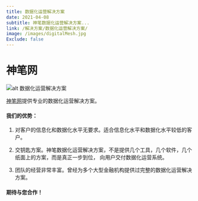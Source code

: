 ```yaml
---
title: 数据化运营解决方案
date: 2021-04-08
subtitle: 神笔数据化运营解决方案...
link: /解决方案/数据化运营解决方案/
image: /images/digitalMesh.jpg
Exclude: false
---
```


# 神笔网

![alt 数据化运营解决方案](/images/digitalMesh.jpg)

[神笔网](https://www.shenbi.org/)提供专业的数据化运营解决方案。

#### 我们的优势：

1.  对客户的信息化和数据化水平无要求。适合信息化水平和数据化水平较低的客户。


2.  交钥匙方案。神笔数据化运营解决方案，不是提供几个工具，几个软件，几个纸面上的方案，而是真正一步到位，
向用户交付数据化运营系统。

3.  团队的经营非常丰富。曾经为多个大型金融机构提供过完整的数据化运营解决方案。

####  期待与您合作！